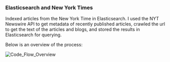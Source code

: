 ### Elasticsearch and New York Times

Indexed articles from the New York Time in Elasticsearch. I used the NYT Newswire API to get metadata of recently published articles, crawled the url to get the text of the articles and blogs, and stored the results in Elasticsearch for querying.

Below is an overview of the process:

![Code_Flow_Overview](./Hw12_Overview.png)
